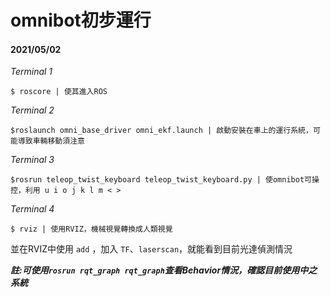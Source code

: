 # omnibot初步運行
#### **2021/05/02**

*Terminal 1*
    
    $ roscore | 使其進入ROS
    
*Terminal 2*

    $roslaunch omni_base_driver omni_ekf.launch | 啟動安裝在車上的運行系統，可能導致車輛移動須注意
    
*Terminal 3*

    $rosrun teleop_twist_keyboard teleop_twist_keyboard.py | 使omnibot可操控，利用 u i o j k l m < >

*Terminal 4*

    $ rviz | 使用RVIZ，機械視覺轉換成人類視覺
    
並在RVIZ中使用 `add` ，加入 `TF`、`laserscan`，就能看到目前光達偵測情況

***註:可使用`rosrun rqt_graph rqt_graph`查看Behavior情況，確認目前使用中之系統***
